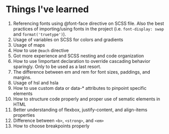 # Things I've learned
1. Referencing fonts using @font-face directive on SCSS file. Also the best practices of importing/using fonts in the project (i.e. `font-display: swap` and `format('truetype')`).
2. Usage of variables on SCSS for colors and gradients
3. Usage of maps
4. How to use `@each` directive
5. Got more experience and SCSS nesting and code organization
6. How to use !important declaration to override cascading behavior sparingly. Only to be used as a last resort.
7. The difference between em and rem for font sizes, paddings, and margins.
8. Usage of hsl and hsla
9. How to use custom data or data-* attributes to pinpoint specific elements
10. How to structure code properly and proper use of sematic elements in HTML
11. Better understanding of flexbox, justify-content, and align-items properties
12. Difference between `<b>`, `<strong>`, and `<em>`
13. How to choose breakpoints properly